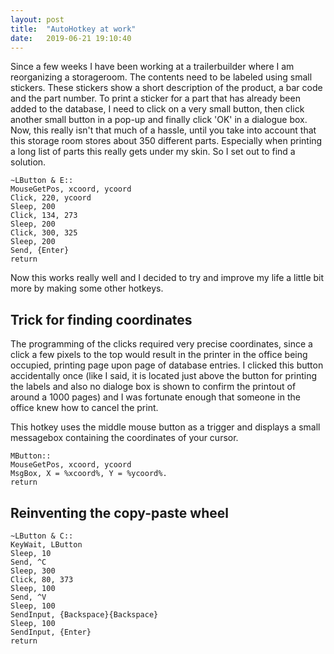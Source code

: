 ```yaml
---
layout: post
title:  "AutoHotkey at work"
date:   2019-06-21 19:10:40
---
```


Since a few weeks I have been working at a trailerbuilder where I am reorganizing a storageroom. The contents need to be labeled using small stickers. These stickers show a short description of the product, a bar code and the part number. 
To print a sticker for a part that has already been added to the database, I need to click on a very small button, then click another small button in a pop-up and finally click 'OK' in a dialogue box. Now, this really isn't that much of a hassle, until you take into account that this storage room stores about 350 different parts. Especially when printing a long list of parts this really gets under my skin. So I set out to find a solution. 

```autohotkey
~LButton & E::
MouseGetPos, xcoord, ycoord
Click, 220, ycoord
Sleep, 200
Click, 134, 273
Sleep, 200
Click, 300, 325
Sleep, 200
Send, {Enter}
return
```

Now this works really well and I decided to try and improve my life a little bit more by making some other hotkeys.

## Trick for finding coordinates
The programming of the clicks required very precise coordinates, since a click a few pixels to the top would result in the printer in the office being occupied, printing page upon page of database entries. I clicked this button accidentally once (like I said, it is located just above the button for printing the labels and also no dialoge box is shown to confirm the printout of around a 1000 pages) and I was fortunate enough that someone in the office knew how to cancel the print.

This hotkey uses the middle mouse button as a trigger and displays a small messagebox containing the coordinates of your cursor.

```autohotkey
MButton::
MouseGetPos, xcoord, ycoord 
MsgBox, X = %xcoord%, Y = %ycoord%. 
return
```

## Reinventing the copy-paste wheel

```autohotkey
~LButton & C::
KeyWait, LButton
Sleep, 10
Send, ^C
Sleep, 300
Click, 80, 373
Sleep, 100
Send, ^V
Sleep, 100
SendInput, {Backspace}{Backspace}
Sleep, 100
SendInput, {Enter}
return
```

